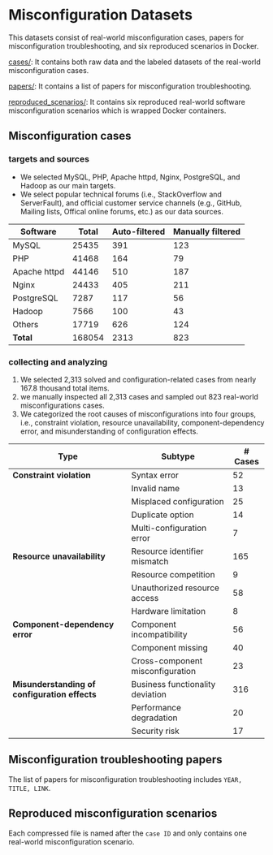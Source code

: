 # Misconfiguration Datasets
This datasets consist of real-world misconfiguration cases, papers for misconfiguration troubleshooting, and six reproduced scenarios in Docker.

[cases/](#Misconfiguration-cases): It contains both raw data and the labeled datasets of the real-world misconfiguration cases.

[papers/](#Misconfiguration-troubleshooting-papers): It contains a list of papers for misconfiguration troubleshooting.

[reproduced_scenarios/](#Reproduced-misconfiguration-scenarios): It contains six reproduced real-world software misconfiguration scenarios which is wrapped Docker containers.

## Misconfiguration cases

### targets and sources
- We selected MySQL, PHP, Apache httpd, Nginx, PostgreSQL, and Hadoop as our main targets. 
- We select popular technical forums (i.e., StackOverflow and ServerFault), and official customer service channels (e.g., GitHub, Mailing lists, Offical online forums, etc.) as our data sources.

| Software      | Total  | Auto-filtered | Manually filtered |
|---------------|--------|---------------|-------------------|
| MySQL         | 25435  | 391           | 123               |
| PHP           | 41468  | 164           | 79                |
| Apache httpd  | 44146  | 510           | 187               |
| Nginx         | 24433  | 405           | 211               |
| PostgreSQL    | 7287   | 117           | 56                |
| Hadoop        | 7566   | 100           | 43                |
| Others        | 17719  | 626           | 124               |
| **Total**     | 168054 | 2313          | 823               |

### collecting and analyzing
1. We selected 2,313 solved and configuration-related cases from nearly 167.8 thousand total items.
2. we manually inspected all 2,313 cases and sampled out 823 real-world misconfigurations cases.
3. We categorized the root causes of misconfigurations into four groups, i.e., constraint violation, resource unavailability, component-dependency error, and misunderstanding of configuration effects.

| **Type**                                | **Subtype**                         | **# Cases** |
|-----------------------------------------|-------------------------------------|-------------|
| **Constraint violation**                | Syntax error                        | 52          |
|                                         | Invalid name                        | 13          |
|                                         | Misplaced configuration             | 25          |
|                                         | Duplicate option                    | 14          |
|                                         | Multi-configuration error           | 7           |
| **Resource unavailability**             | Resource identifier mismatch        | 165         |
|                                         | Resource competition                | 9           |
|                                         | Unauthorized resource access        | 58          |
|                                         | Hardware limitation                 | 8           |
| **Component-dependency error**          | Component incompatibility           | 56          |
|                                         | Component missing                   | 40          |
|                                         | Cross-component misconfiguration    | 23          |
| **Misunderstanding of configuration effects** | Business functionality deviation    | 316         |
|                                         | Performance degradation             | 20          |
|                                         | Security risk                       | 17          |


## Misconfiguration troubleshooting papers
The list of papers for misconfiguration troubleshooting includes `YEAR, TITLE, LINK`.

## Reproduced misconfiguration scenarios
Each compressed file is named after the `case ID` and only contains one real-world misconfiguration scenario.
